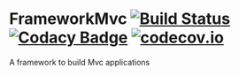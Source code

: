 # FrameworkMvc [![Build Status](https://travis-ci.org/Puzzlout/FrameworkMvc.svg)](https://travis-ci.org/Puzzlout/FrameworkMvc) [![Codacy Badge](https://api.codacy.com/project/badge/grade/32db00cc20b94aec943b9bcf85393cd0)](https://www.codacy.com/app/webdev-jl/FrameworkMvc) [![codecov.io](https://codecov.io/github/Puzzlout/FrameworkMvc/coverage.svg?branch=master)](https://codecov.io/github/Puzzlout/FrameworkMvc?branch=master) 

A framework to build Mvc applications
  
